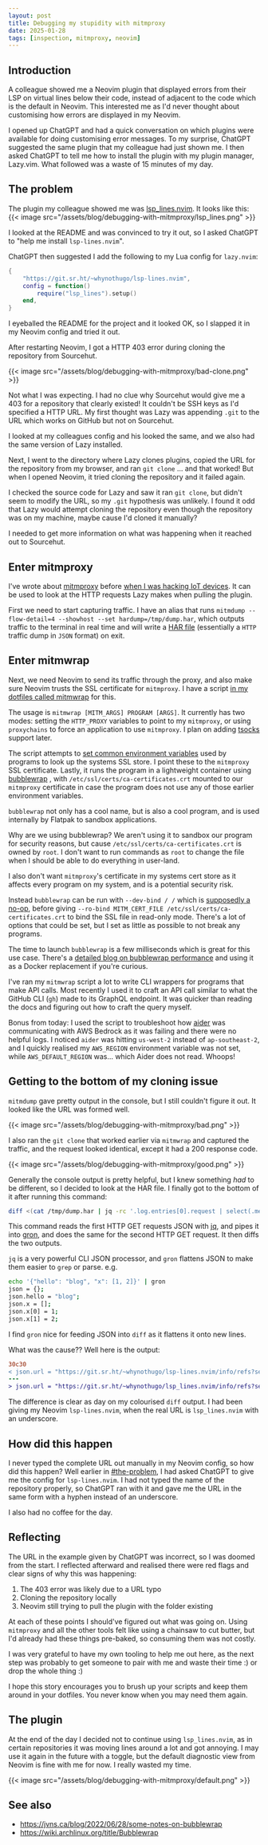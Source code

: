 ```yaml
---
layout: post
title: Debugging my stupidity with mitmproxy
date: 2025-01-28
tags: [inspection, mitmproxy, neovim]
---
```


## Introduction

A colleague showed me a Neovim plugin that displayed errors from their LSP on virtual lines below their code, instead of adjacent to the code which is the default in Neovim. This interested me as I'd never thought about customising how errors are displayed in my Neovim.

I opened up ChatGPT and had a quick conversation on which plugins were available for doing customising error messages. To my surprise, ChatGPT suggested the same plugin that my colleague had just shown me. I then asked ChatGPT to tell me how to install the plugin with my plugin manager, Lazy.vim. What followed was a waste of 15 minutes of my day.

## The problem

The plugin my colleague showed me was [lsp_lines.nvim](https://git.sr.ht/~whynothugo/lsp_lines.nvim). It looks like this: {{< image src="/assets/blog/debugging-with-mitmproxy/lsp_lines.png" >}}

I looked at the README and was convinced to try it out, so I asked ChatGPT to "help me install `lsp-lines.nvim`".

ChatGPT then suggested I add the following to my Lua config for `lazy.nvim`:
```lua
{
    "https://git.sr.ht/~whynothugo/lsp-lines.nvim",
    config = function()
        require("lsp_lines").setup()
    end,
}
```
I eyeballed the README for the project and it looked OK, so I slapped it in my Neovim config and tried it out.

After restarting Neovim, I got a HTTP 403 error during cloning the repository from Sourcehut.

{{< image src="/assets/blog/debugging-with-mitmproxy/bad-clone.png" >}}

Not what I was expecting. I had no clue why Sourcehut would give me a 403 for a repository that clearly existed! It couldn't be SSH keys as I'd specified a HTTP URL. My first thought was Lazy was appending `.git` to the URL which works on GitHub but not on Sourcehut.

I looked at my colleagues config and his looked the same, and we also had the same version of Lazy installed.

Next, I went to the directory where Lazy clones plugins, copied the URL for the repository from my browser, and ran `git clone` ... and that worked! But when I opened Neovim, it tried cloning the repository and it failed again.

I checked the source code for Lazy and saw it ran `git clone`, but didn't seem to modify the URL, so my `.git` hypothesis was unlikely. I found it odd that Lazy would attempt cloning the repository even though the repository was on my machine, maybe cause I'd cloned it manually?

I needed to get more information on what was happening when it reached out to Sourcehut.

## Enter mitmproxy

I've wrote about [mitmproxy](https://mitmproxy.org/) before [when I was hacking IoT devices](https://jfx.ac/blog/homelab-mikrotik-inspect-network/). It can be used to look at the HTTP requests Lazy makes when pulling the plugin.

First we need to start capturing traffic. I have an alias that runs `mitmdump --flow-detail=4 --showhost --set hardump=/tmp/dump.har`, which outputs traffic to the terminal in real time and will write a [HAR file](https://en.wikipedia.org/wiki/HAR_(file_format)) (essentially a `HTTP` traffic dump in `JSON` format) on exit.

## Enter mitmwrap

Next, we need Neovim to send its traffic through the proxy, and also make sure Neovim trusts the SSL certificate for `mitmproxy`. I have a script [in my dotfiles called mitmwrap](https://github.com/itsjfx/dotfiles/blob/master/bin/mitmwrap) for this.

The usage is `mitmwrap [MITM_ARGS] PROGRAM [ARGS]`. It currently has two modes: setting the `HTTP_PROXY` variables to point to my `mitmproxy`, or using `proxychains` to force an application to use `mitmproxy`. I plan on adding [tsocks](https://github.com/zouguangxian/tsocks) support later.

The script attempts to [set common environment variables](https://github.com/itsjfx/dotfiles/blob/2e76936d6f4f01cc7d3ab840dac9c2a438d6d03f/bin/mitmwrap#L38) used by programs to look up the systems SSL store. I point these to the `mitmproxy` SSL certificate. Lastly, it runs the program in a lightweight container using [bubblewrap](https://github.com/containers/bubblewrap) , with `/etc/ssl/certs/ca-certificates.crt` mounted to our `mitmproxy` certificate in case the program does not use any of those earlier environment variables.

`bubblewrap` not only has a cool name, but is also a cool program, and is used internally by Flatpak to sandbox applications.

Why are we using bubblewrap? We aren't using it to sandbox our program for security reasons, but cause `/etc/ssl/certs/ca-certificates.crt` is owned by `root`. I don't want to run commands as `root` to change the file when I should be able to do everything in user-land.

I also don't want `mitmproxy`'s certificate in my systems cert store as it affects every program on my system, and is a potential security risk.

Instead `bubblewrap` can be run with `--dev-bind / /` which is [supposedly a no-op](https://wiki.archlinux.org/title/Bubblewrap#No-op), before giving  `--ro-bind MITM_CERT_FILE /etc/ssl/certs/ca-certificates.crt` to bind the SSL file in read-only mode. There's a lot of options that could be set, but I set as little as possible to not break any programs.

The time to launch `bubblewrap` is a few milliseconds which is great for this use case. There's a [detailed blog on bubblewrap performance](https://jvns.ca/blog/2022/06/28/some-notes-on-bubblewrap/) and using it as a Docker replacement if you're curious. 

I've ran my `mitmwrap` script a lot to write CLI wrappers for programs that make API calls. Most recently I used it to craft an API call similar to what the GitHub CLI (`gh`) made to its GraphQL endpoint. It was quicker than reading the docs and figuring out how to craft the query myself.

Bonus from today: I used the script to troubleshoot how [aider](https://github.com/Aider-AI/aider) was communicating with AWS Bedrock as it was failing and there were no helpful logs. I noticed `aider` was hitting `us-west-2` instead of `ap-southeast-2`, and I quickly realised my `AWS_REGION` environment variable was not set, while `AWS_DEFAULT_REGION` was... which Aider does not read. Whoops!

## Getting to the bottom of my cloning issue

`mitmdump` gave pretty output in the console, but I still couldn't figure it out. It looked like the URL  was formed well.

{{< image src="/assets/blog/debugging-with-mitmproxy/bad.png" >}}

I also ran the `git clone` that worked earlier via `mitmwrap` and captured the traffic, and the request looked identical, except it had a 200 response code.

{{< image src="/assets/blog/debugging-with-mitmproxy/good.png" >}}

Generally the console output is pretty helpful, but I knew something _had_ to be different, so I decided to look at the HAR file. I finally got to the bottom of it after running this command:

```bash
diff <(cat /tmp/dump.har | jq -rc '.log.entries[0].request | select(.method == "GET")' | gron) <(cat /tmp/dump.har | jq -rc '.log.entries[1].request | select(.method == "GET")' | gron)
```
This command reads the first HTTP GET requests JSON with [jq](https://jqlang.github.io/jq/), and pipes it into [gron](https://github.com/tomnomnom/gron), and does the same for the second HTTP GET request. It then diffs the two outputs.

`jq` is a very powerful CLI JSON processor, and `gron` flattens JSON to make them easier to `grep` or parse. e.g.

```bash
echo '{"hello": "blog", "x": [1, 2]}' | gron
json = {};
json.hello = "blog";
json.x = [];
json.x[0] = 1;
json.x[1] = 2;
```
I find `gron` nice for feeding JSON into `diff` as it flattens it onto new lines.

What was the cause?? Well here is the output:
```diff
30c30
< json.url = "https://git.sr.ht/~whynothugo/lsp-lines.nvim/info/refs?service=git-upload-pack";
---
> json.url = "https://git.sr.ht/~whynothugo/lsp_lines.nvim/info/refs?service=git-upload-pack";
```
The difference is clear as day on my colourised `diff` output. I had been giving my Neovim `lsp-lines.nvim`, when the real URL is `lsp_lines.nvim` with an underscore.

## How did this happen

I never typed the complete URL out manually in my Neovim config, so how did this happen? Well earlier in [#the-problem](#the-problem), I had asked ChatGPT to give me the config for `lsp-lines.nvim`. I had not typed the name of the repository properly, so ChatGPT ran with it and gave me the URL in the same form with a hyphen instead of an underscore.

I also had no coffee for the day.

## Reflecting

The URL in the example given by ChatGPT was incorrect, so I was doomed from the start. I reflected afterward and realised there were red flags and clear signs of why this was happening:
1. The 403 error was likely due to a URL typo
2. Cloning the repository locally
3. Neovim still trying to pull the plugin with the folder existing

At each of these points I should've figured out what was going on. Using `mitmproxy` and all the other tools felt like using a chainsaw to cut butter, but I'd already had these things pre-baked, so consuming them was not costly.

I was very grateful to have my own tooling to help me out here, as the next step was probably to get someone to pair with me and waste their time :) or drop the whole thing :)

I hope this story encourages you to brush up your scripts and keep them around in your dotfiles. You never know when you may need them again.

## The plugin

At the end of the day I decided not to continue using `lsp_lines.nvim`, as in certain repositories it was moving lines around a lot and got annoying. I may use it again in the future with a toggle, but the default diagnostic view from Neovim is fine with me for now. I really wasted my time.

{{< image src="/assets/blog/debugging-with-mitmproxy/default.png" >}}

## See also

* <https://jvns.ca/blog/2022/06/28/some-notes-on-bubblewrap>
* <https://wiki.archlinux.org/title/Bubblewrap>
